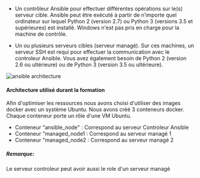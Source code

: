 - Un contrôleur Ansible pour effectuer différentes opérations sur le(s) serveur cible.
  Ansible peut être exécuté à partir de n’importe quel ordinateur sur lequel Python 2 (version 2.7) ou Python 3 (versions 3.5 et supérieures) est installé. Windows n'est pas pris en charge pour la machine de contrôle.

- Un ou plusieurs serveurs cibles (serveur managé).
  Sur ces machines, un serveur SSH est requi pour effectuer la communication avec le controleur Ansible.
  Vous avez également besoin de Python 2 (version 2.6 ou ultérieure) ou de Python 3 (version 3.5 ou ultérieure).

![ansible architecture](/samiasamia/scenarios/ansible_training/assets/ansible_architecture.png)

#### Architecture utilisé durant la formation
Afin d'optimiser les ressources nous avons choisi d'utiliser des images docker avec un système Ubuntu. 
Nous avons créé 3 conteneurs docker. Chaque conteneur porte un rôle d'une VM Ubuntu.

- Conteneur "ansible_node" : Correspond au serveur Controleur Ansible
- Conteneur "managed_node1 : Correspond au serveur managé 1
- Conteneur "managed_node2 : Correspond au serveur managé 2

##### *Remarque:*
Le serveur controleur peut avoir aussi le role d'un serveur managé 
